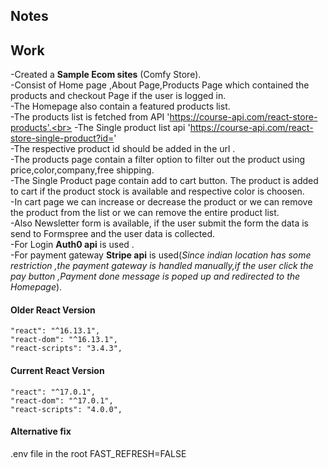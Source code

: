 ## Notes


## Work
-Created a **Sample Ecom sites** (Comfy Store).<br>
-Consist of Home page ,About Page,Products Page which contained the products and checkout Page if the user is logged in.<br>
-The Homepage also contain a featured products list.<br>
-The products list is fetched from API 'https://course-api.com/react-store-products'.<br>
-The Single product list api 'https://course-api.com/react-store-single-product?id=' <br>
-The respective product id should be added in the url .<br>
-The products page contain a filter option to filter out the product using price,color,company,free shipping.<br>
-The Single Product page contain add to cart button. The product is added to cart if the product stock is available and respective color is choosen.<br>
-In cart page we can increase or decrease the product or we can remove the product from the list or we can remove the entire product list.<br>
-Also Newsletter form is available, if the user submit the form the data is send to Formspree and the user data is collected.<br>
-For Login **Auth0 api** is used .<br>
-For payment gateway **Stripe api** is used(*Since indian location has some restriction ,the payment gateway is handled manually,if the user click the pay button ,Payment done message is poped up and redirected to the Homepage*).<br>



#### Older React Version

```
"react": "^16.13.1",
"react-dom": "^16.13.1",
"react-scripts": "3.4.3",
```

#### Current React Version

```
"react": "^17.0.1",
"react-dom": "^17.0.1",
"react-scripts": "4.0.0",
```

#### Alternative fix

.env file in the root
FAST_REFRESH=FALSE

